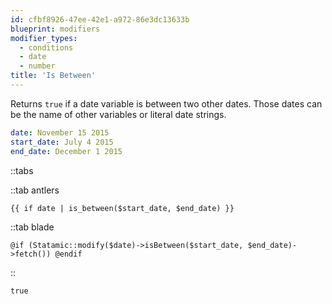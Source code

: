 ```yaml
---
id: cfbf8926-47ee-42e1-a972-86e3dc13633b
blueprint: modifiers
modifier_types:
  - conditions
  - date
  - number
title: 'Is Between'
---
```

Returns `true` if a date variable is between two other dates. Those dates can be the name of other variables or literal date strings.

```yaml
date: November 15 2015
start_date: July 4 2015
end_date: December 1 2015
```

::tabs

::tab antlers
```antlers
{{ if date | is_between($start_date, $end_date) }}
```
::tab blade
```blade
@if (Statamic::modify($date)->isBetween($start_date, $end_date)->fetch()) @endif
```
::

```html
true
```
